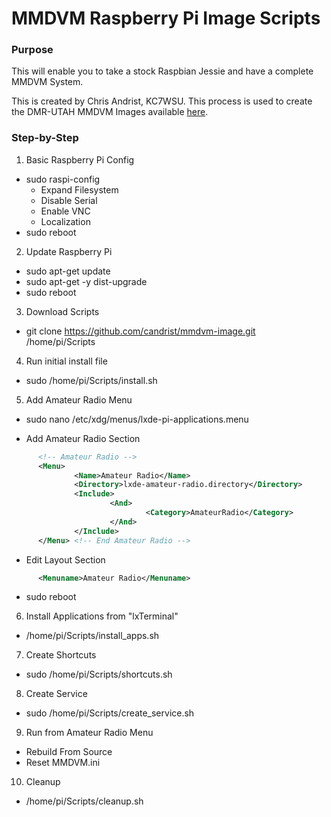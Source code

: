 # MMDVM Raspberry Pi Image Scripts

### Purpose
This will enable you to take a stock Raspbian Jessie and have a complete MMDVM System.

This is created by Chris Andrist, KC7WSU. This process is used to create the DMR-UTAH MMDVM Images available [here](http://www.dmr-utah.net/support/mmdvm/images/).

### Step-by-Step
1. Basic Raspberry Pi Config
  - sudo raspi-config
    - Expand Filesystem
    - Disable Serial
    - Enable VNC
    - Localization
 - sudo reboot

2. Update Raspberry Pi
 - sudo apt-get update
 - sudo apt-get -y dist-upgrade
 - sudo reboot
 
3. Download Scripts
  - git clone https://github.com/candrist/mmdvm-image.git /home/pi/Scripts

4. Run initial install file
  - sudo /home/pi/Scripts/install.sh

5. Add Amateur Radio Menu

  - sudo nano /etc/xdg/menus/lxde-pi-applications.menu

  - Add Amateur Radio Section

  ```xml
        <!-- Amateur Radio -->
        <Menu>
                <Name>Amateur Radio</Name>
                <Directory>lxde-amateur-radio.directory</Directory>
                <Include>
                        <And>
                                <Category>AmateurRadio</Category>
                        </And>
                </Include>
        </Menu> <!-- End Amateur Radio -->
  ```

  - Edit Layout Section

  ```xml
		<Menuname>Amateur Radio</Menuname>
  ```
  
 - sudo reboot

6. Install Applications from  "lxTerminal"
  - /home/pi/Scripts/install_apps.sh
  
7. Create Shortcuts
  - sudo /home/pi/Scripts/shortcuts.sh

8. Create Service
  - sudo /home/pi/Scripts/create_service.sh

9. Run from Amateur Radio Menu
  - Rebuild From Source
  - Reset MMDVM.ini

10. Cleanup
  - /home/pi/Scripts/cleanup.sh
